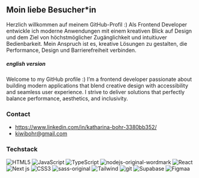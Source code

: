 ## Moin liebe Besucher*in

Herzlich willkommen auf meinem GitHub-Profil :) 
Als Frontend Developer entwickle ich moderne Anwendungen mit einem kreativen Blick auf Design und dem Ziel von höchstmöglicher Zugänglichkeit und intuitiuver Bedienbarkeit. Mein Anspruch ist es, kreative Lösungen zu gestalten, die Performance, Design und Barrierefreiheit verbinden.

##### english version
Welcome to my GitHub profile :)
I’m a frontend developer passionate about building modern applications that blend creative design with accessibility and seamless user experience. I strive to deliver solutions that perfectly balance performance, aesthetics, and inclusivity.



### Contact
- https://www.linkedin.com/in/katharina-bohr-3380bb352/
- kiwibohr@gmail.com

  

### Techstack

![HTML5](https://github.com/user-attachments/assets/bb982599-2dfc-4c92-b37c-a7dc8c8eabe4)
![JavaScript](https://github.com/user-attachments/assets/71d6139f-dc02-4c1a-b9c8-be7f741c16ab)
![TypeScript](https://github.com/user-attachments/assets/b7fb8472-e331-4663-aa3a-f5bf534ef556)
![nodejs-original-wordmark](https://github.com/user-attachments/assets/56f4cce5-3b45-4744-89ef-9c2fbc28c594)
![React](https://github.com/user-attachments/assets/becf70f9-6a79-4694-8471-cc8e241b5edc)
![Next js](https://github.com/user-attachments/assets/1c45b237-9f53-4c4d-b9b7-9380e26ef026)
![CSS3](https://github.com/user-attachments/assets/2cadaefb-f1bd-40db-84dd-83f1c824f68e)
![sass-original](https://github.com/user-attachments/assets/73abae4d-6fe0-42f8-860a-e26e5b83a212)
![Tailwind](https://github.com/user-attachments/assets/10f98c55-25dc-487a-bc53-12fc432312e4)
![git](https://github.com/user-attachments/assets/f2e04305-0440-4fed-af36-02511e0984ab)
![Supabase](https://github.com/user-attachments/assets/f29b9e7f-1c5a-48a0-97a2-10b4ef892366)
![Figmaa](https://github.com/user-attachments/assets/469e8cf9-048a-4906-b529-f25b7b57a930)
